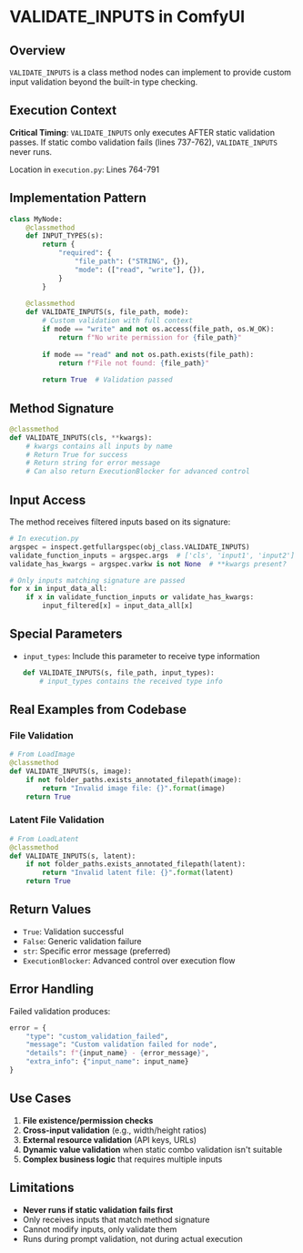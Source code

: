# VALIDATE_INPUTS in ComfyUI

## Overview

`VALIDATE_INPUTS` is a class method nodes can implement to provide custom input validation beyond the built-in type checking.

## Execution Context

**Critical Timing**: `VALIDATE_INPUTS` only executes AFTER static validation passes. If static combo validation fails (lines 737-762), `VALIDATE_INPUTS` never runs.

Location in `execution.py`: Lines 764-791

## Implementation Pattern

```python
class MyNode:
    @classmethod
    def INPUT_TYPES(s):
        return {
            "required": {
                "file_path": ("STRING", {}),
                "mode": (["read", "write"], {}),
            }
        }
    
    @classmethod  
    def VALIDATE_INPUTS(s, file_path, mode):
        # Custom validation with full context
        if mode == "write" and not os.access(file_path, os.W_OK):
            return f"No write permission for {file_path}"
        
        if mode == "read" and not os.path.exists(file_path):
            return f"File not found: {file_path}"
            
        return True  # Validation passed
```

## Method Signature

```python
@classmethod
def VALIDATE_INPUTS(cls, **kwargs):
    # kwargs contains all inputs by name
    # Return True for success
    # Return string for error message
    # Can also return ExecutionBlocker for advanced control
```

## Input Access

The method receives filtered inputs based on its signature:

```python
# In execution.py
argspec = inspect.getfullargspec(obj_class.VALIDATE_INPUTS)
validate_function_inputs = argspec.args  # ['cls', 'input1', 'input2']
validate_has_kwargs = argspec.varkw is not None  # **kwargs present?

# Only inputs matching signature are passed
for x in input_data_all:
    if x in validate_function_inputs or validate_has_kwargs:
        input_filtered[x] = input_data_all[x]
```

## Special Parameters

- `input_types`: Include this parameter to receive type information
  ```python
  def VALIDATE_INPUTS(s, file_path, input_types):
      # input_types contains the received type info
  ```

## Real Examples from Codebase

### File Validation
```python
# From LoadImage
@classmethod
def VALIDATE_INPUTS(s, image):
    if not folder_paths.exists_annotated_filepath(image):
        return "Invalid image file: {}".format(image)
    return True
```

### Latent File Validation  
```python
# From LoadLatent
@classmethod
def VALIDATE_INPUTS(s, latent):
    if not folder_paths.exists_annotated_filepath(latent):
        return "Invalid latent file: {}".format(latent)
    return True
```

## Return Values

- `True`: Validation successful
- `False`: Generic validation failure
- `str`: Specific error message (preferred)
- `ExecutionBlocker`: Advanced control over execution flow

## Error Handling

Failed validation produces:
```python
error = {
    "type": "custom_validation_failed", 
    "message": "Custom validation failed for node",
    "details": f"{input_name} - {error_message}",
    "extra_info": {"input_name": input_name}
}
```

## Use Cases

1. **File existence/permission checks**
2. **Cross-input validation** (e.g., width/height ratios)
3. **External resource validation** (API keys, URLs)
4. **Dynamic value validation** when static combo validation isn't suitable
5. **Complex business logic** that requires multiple inputs

## Limitations

- **Never runs if static validation fails first**
- Only receives inputs that match method signature
- Cannot modify inputs, only validate them
- Runs during prompt validation, not during actual execution